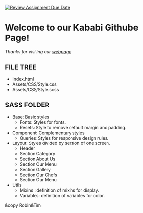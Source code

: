 [![Review Assignment Due Date](https://classroom.github.com/assets/deadline-readme-button-24ddc0f5d75046c5622901739e7c5dd533143b0c8e959d652212380cedb1ea36.svg)](https://classroom.github.com/a/kMR8HjA5)

# Welcome to our Kababi Githube Page!
  
  *Thanks for visiting our [webpage](https://becodeorg.github.io/hamilton-8-kababi-tim-robin/)*

## FILE TREE
* Index.html
* Assets/CSS/Style.css
* Assets/CSS/Style.scss

## SASS FOLDER 
* Base: Basic styles
  * Fonts: Styles for fonts.
  * Resets: Style to remove default margin and padding.
* Component: Complementary styles
  * Queries: Styles for responsive design rules.
* Layout: Styles divided by section of one screen.
  * Header
  * Section Category 
  * Section About Us
  * Section Our Menu
  * Section Gallery
  * Section Our Chefs
  * Section Our Menu
* Utils
  * Mixins : definition of mixins for display.
  * Variables: definition of variables for color.

&copy Robin&Tim

